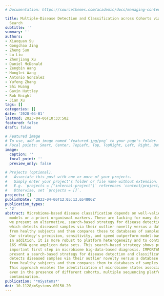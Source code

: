 ```yaml
---
# Documentation: https://sourcethemes.com/academic/docs/managing-content/

title: Multiple-Disease Detection and Classification across Cohorts via Microbiome
  Search
subtitle: ''
summary: ''
authors:
- Xiaoquan Su
- Gongchao Jing
- Zheng Sun
- Lu Liu
- Zhenjiang Xu
- Daniel McDonald
- Zengbin Wang
- Honglei Wang
- Antonio Gonzalez
- Yufeng Zhang
- Shi Huang
- Gavin Huttley
- Rob Knight
- Jian Xu
tags: []
categories: []
date: '2020-04-01'
lastmod: 2023-04-06T10:33:50Z
featured: false
draft: false

# Featured image
# To use, add an image named `featured.jpg/png` to your page's folder.
# Focal points: Smart, Center, TopLeft, Top, TopRight, Left, Right, BottomLeft, Bottom, BottomRight.
image:
  caption: ''
  focal_point: ''
  preview_only: false

# Projects (optional).
#   Associate this post with one or more of your projects.
#   Simply enter your project's folder or file name without extension.
#   E.g. `projects = ["internal-project"]` references `content/project/deep-learning/index.md`.
#   Otherwise, set `projects = []`.
projects: []
publishDate: '2023-04-06T12:05:13.654806Z'
publication_types:
- '2'
abstract: Microbiome-based disease classification depends on well-validated disease-specific
  models or a priori organismal markers. These are lacking for many diseases. Here,
  we present an alternative, search-based strategy for disease detection and classification,
  which detects diseased samples via their outlier novelty versus a database of samples
  from healthy subjects and then compares these to databases of samples from patients.
  Our strategy's precision, sensitivity, and speed outperform model-based approaches.
  In addition, it is more robust to platform heterogeneity and to contamination in
  16S rRNA gene amplicon data sets. This search-based strategy shows promise as an
  important first step in microbiome big-data-based diagnosis. IMPORTANCE Here, we
  present a search-based strategy for disease detection and classification, which
  detects diseased samples via their outlier novelty versus a database of samples
  from healthy subjects and then compares them to databases of samples from patients.
  This approach enables the identification of microbiome states associated with disease
  even in the presence of different cohorts, multiple sequencing platforms, or significant
  contamination.
publication: '*mSystems*'
doi: 10.1128/mSystems.00150-20
---
```

